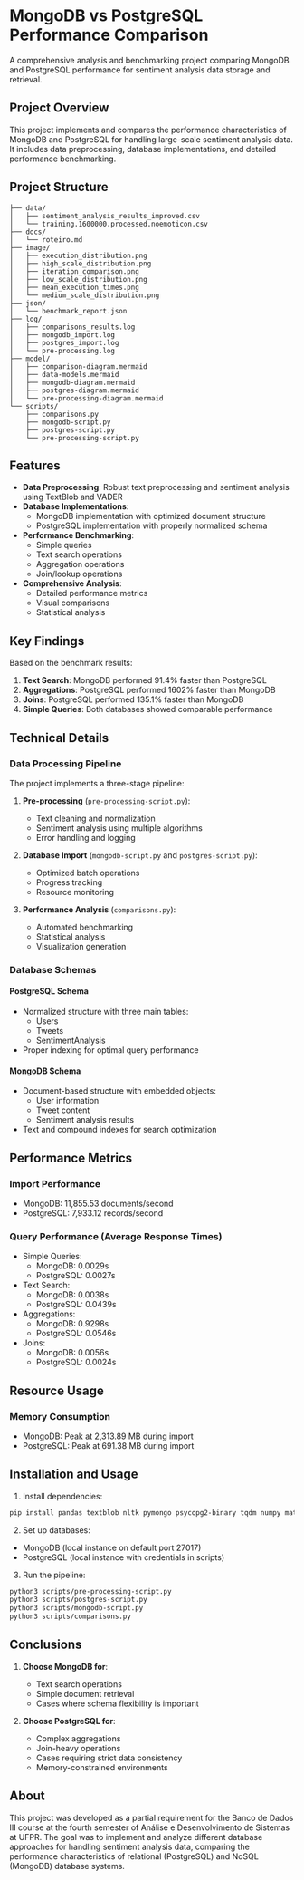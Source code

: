 # MongoDB vs PostgreSQL Performance Comparison

A comprehensive analysis and benchmarking project comparing MongoDB and PostgreSQL performance for sentiment analysis data storage and retrieval.

## Project Overview

This project implements and compares the performance characteristics of MongoDB and PostgreSQL for handling large-scale sentiment analysis data. It includes data preprocessing, database implementations, and detailed performance benchmarking.

## Project Structure

```
├── data/
│   ├── sentiment_analysis_results_improved.csv
│   └── training.1600000.processed.noemoticon.csv
├── docs/
│   └── roteiro.md
├── image/
│   ├── execution_distribution.png
│   ├── high_scale_distribution.png
│   ├── iteration_comparison.png
│   ├── low_scale_distribution.png
│   ├── mean_execution_times.png
│   └── medium_scale_distribution.png
├── json/
│   └── benchmark_report.json
├── log/
│   ├── comparisons_results.log
│   ├── mongodb_import.log
│   ├── postgres_import.log
│   └── pre-processing.log
├── model/
│   ├── comparison-diagram.mermaid
│   ├── data-models.mermaid
│   ├── mongodb-diagram.mermaid
│   ├── postgres-diagram.mermaid
│   └── pre-processing-diagram.mermaid
└── scripts/
    ├── comparisons.py
    ├── mongodb-script.py
    ├── postgres-script.py
    └── pre-processing-script.py
```

## Features

- **Data Preprocessing**: Robust text preprocessing and sentiment analysis using TextBlob and VADER
- **Database Implementations**:
  - MongoDB implementation with optimized document structure
  - PostgreSQL implementation with properly normalized schema
- **Performance Benchmarking**:
  - Simple queries
  - Text search operations
  - Aggregation operations
  - Join/lookup operations
- **Comprehensive Analysis**:
  - Detailed performance metrics
  - Visual comparisons
  - Statistical analysis

## Key Findings

Based on the benchmark results:

1. **Text Search**: MongoDB performed 91.4% faster than PostgreSQL
2. **Aggregations**: PostgreSQL performed 1602% faster than MongoDB
3. **Joins**: PostgreSQL performed 135.1% faster than MongoDB
4. **Simple Queries**: Both databases showed comparable performance

## Technical Details

### Data Processing Pipeline

The project implements a three-stage pipeline:

1. **Pre-processing** (`pre-processing-script.py`):
   - Text cleaning and normalization
   - Sentiment analysis using multiple algorithms
   - Error handling and logging

2. **Database Import** (`mongodb-script.py` and `postgres-script.py`):
   - Optimized batch operations
   - Progress tracking
   - Resource monitoring

3. **Performance Analysis** (`comparisons.py`):
   - Automated benchmarking
   - Statistical analysis
   - Visualization generation

### Database Schemas

#### PostgreSQL Schema
- Normalized structure with three main tables:
  - Users
  - Tweets
  - SentimentAnalysis
- Proper indexing for optimal query performance

#### MongoDB Schema
- Document-based structure with embedded objects:
  - User information
  - Tweet content
  - Sentiment analysis results
- Text and compound indexes for search optimization

## Performance Metrics

### Import Performance
- MongoDB: 11,855.53 documents/second
- PostgreSQL: 7,933.12 records/second

### Query Performance (Average Response Times)
- Simple Queries:
  - MongoDB: 0.0029s
  - PostgreSQL: 0.0027s
- Text Search:
  - MongoDB: 0.0038s
  - PostgreSQL: 0.0439s
- Aggregations:
  - MongoDB: 0.9298s
  - PostgreSQL: 0.0546s
- Joins:
  - MongoDB: 0.0056s
  - PostgreSQL: 0.0024s

## Resource Usage

### Memory Consumption
- MongoDB: Peak at 2,313.89 MB during import
- PostgreSQL: Peak at 691.38 MB during import

## Installation and Usage

1. Install dependencies:
```bash
pip install pandas textblob nltk pymongo psycopg2-binary tqdm numpy matplotlib seaborn
```

2. Set up databases:
- MongoDB (local instance on default port 27017)
- PostgreSQL (local instance with credentials in scripts)

3. Run the pipeline:
```bash
python3 scripts/pre-processing-script.py
python3 scripts/postgres-script.py
python3 scripts/mongodb-script.py
python3 scripts/comparisons.py
```

## Conclusions

1. **Choose MongoDB for**:
   - Text search operations
   - Simple document retrieval
   - Cases where schema flexibility is important

2. **Choose PostgreSQL for**:
   - Complex aggregations
   - Join-heavy operations
   - Cases requiring strict data consistency
   - Memory-constrained environments

## About
This project was developed as a partial requirement for the Banco de Dados III course at the fourth semester of Análise e Desenvolvimento de Sistemas at UFPR. The goal was to implement and analyze different database approaches for handling sentiment analysis data, comparing the performance characteristics of relational (PostgreSQL) and NoSQL (MongoDB) database systems.